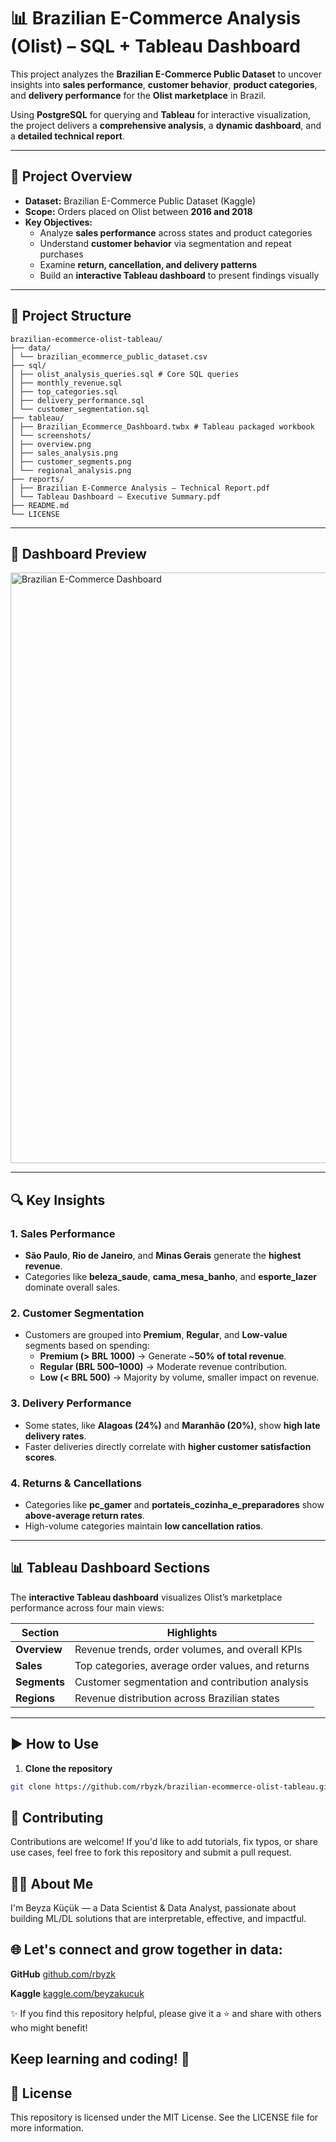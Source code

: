 # 📊 Brazilian E-Commerce Analysis (Olist) – SQL + Tableau Dashboard

This project analyzes the **Brazilian E-Commerce Public Dataset** to uncover insights into **sales performance**, **customer behavior**, **product categories**, and **delivery performance** for the **Olist marketplace** in Brazil.  

Using **PostgreSQL** for querying and **Tableau** for interactive visualization, the project delivers a **comprehensive analysis**, a **dynamic dashboard**, and a **detailed technical report**.

---

## 📝 Project Overview

- **Dataset:** Brazilian E-Commerce Public Dataset (Kaggle)  
- **Scope:** Orders placed on Olist between **2016 and 2018**  
- **Key Objectives:**
  - Analyze **sales performance** across states and product categories
  - Understand **customer behavior** via segmentation and repeat purchases
  - Examine **return, cancellation, and delivery patterns**
  - Build an **interactive Tableau dashboard** to present findings visually

---

## 📂 Project Structure

```
brazilian-ecommerce-olist-tableau/
├── data/
│ └── brazilian_ecommerce_public_dataset.csv 
├── sql/
│ ├── olist_analysis_queries.sql # Core SQL queries
│ ├── monthly_revenue.sql
│ ├── top_categories.sql
│ ├── delivery_performance.sql
│ └── customer_segmentation.sql
├── tableau/
│ ├── Brazilian_Ecommerce_Dashboard.twbx # Tableau packaged workbook
│ └── screenshots/
│ ├── overview.png
│ ├── sales_analysis.png
│ ├── customer_segments.png
│ └── regional_analysis.png
├── reports/
│ ├── Brazilian E-Commerce Analysis – Technical Report.pdf
│ └── Tableau Dashboard – Executive Summary.pdf
├── README.md
└── LICENSE
```

---

## 📸 Dashboard Preview

<img width="4724" height="945" alt="Brazilian E-Commerce Dashboard" src="https://github.com/user-attachments/assets/ecfdf6eb-93a0-4b0f-bb2c-7a41f7d1d0ff" />

---

## 🔍 Key Insights

### **1. Sales Performance**
- **São Paulo**, **Rio de Janeiro**, and **Minas Gerais** generate the **highest revenue**.
- Categories like **beleza_saude**, **cama_mesa_banho**, and **esporte_lazer** dominate overall sales.

### **2. Customer Segmentation**
- Customers are grouped into **Premium**, **Regular**, and **Low-value** segments based on spending:
  - **Premium (> BRL 1000)** → Generate ~**50% of total revenue**.
  - **Regular (BRL 500–1000)** → Moderate revenue contribution.
  - **Low (< BRL 500)** → Majority by volume, smaller impact on revenue.

### **3. Delivery Performance**
- Some states, like **Alagoas (24%)** and **Maranhão (20%)**, show **high late delivery rates**.
- Faster deliveries directly correlate with **higher customer satisfaction scores**.

### **4. Returns & Cancellations**
- Categories like **pc_gamer** and **portateis_cozinha_e_preparadores** show **above-average return rates**.
- High-volume categories maintain **low cancellation ratios**.

---

## 📊 Tableau Dashboard Sections

The **interactive Tableau dashboard** visualizes Olist’s marketplace performance across four main views:

| **Section**      | **Highlights**                                      |
|-------------------|---------------------------------------------------|
| **Overview**      | Revenue trends, order volumes, and overall KPIs   |
| **Sales**         | Top categories, average order values, and returns |
| **Segments**      | Customer segmentation and contribution analysis   |
| **Regions**       | Revenue distribution across Brazilian states      |

---

## ▶️ How to Use

1. **Clone the repository**  
```bash
git clone https://github.com/rbyzk/brazilian-ecommerce-olist-tableau.git
```

## 🤝 Contributing
Contributions are welcome! If you'd like to add tutorials, fix typos, or share use cases, feel free to fork this repository and submit a pull request.


## 👩‍💻 About Me
I'm Beyza Küçük — a Data Scientist & Data Analyst, passionate about building ML/DL solutions that are interpretable, effective, and impactful.


## 🌐 Let's connect and grow together in data:

**GitHub** [github.com/rbyzk](https://github.com/rbyzk)

**Kaggle** [kaggle.com/beyzakucuk](https://www.kaggle.com/beyzakucuk)

✨ If you find this repository helpful, please give it a ⭐ and share with others who might benefit!


Keep learning and coding! 🚀
---


## 📜 License
This repository is licensed under the MIT License. See the LICENSE file for more information.

